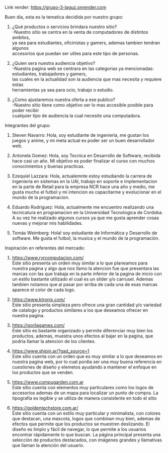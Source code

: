 Link render:
https://grupo-3-laguz.onrender.com

Buen dia, esta es la tematica decidida por nuestro grupo:

1. ¿Qué productos o servicios brindara nuestro sitio?  
-Nuestro sitio se centra en la venta de computadores de distintos ambitos,  
ya sea para estudiantes, oficinistas y gamers, ademas tambien tendran algunos  
accesorios que puedan ser utiles para este tipo de personas.

2. ¿Quien sera nuestra audiencia objetivo?  
-Nuestra pagina web se centrara en las categorias ya mencionadas: estudiantes, trabajadores y gamers,  
las cuales en la actualidad son la audiencia que mas necesita y requiere estas  
herramientas ya sea para ocio, trabajo o estudio.

3. ¿Como ajustaremos nuestra oferta a ese publico?  
-Nuestro sitio tiene como objetivo ser lo mas accesible posible para poder recibir  
cualquier tipo de audiencia la cual necesite una computadora.

Integrantes del grupo:

1. Steven Navarro: Hola, soy estudiante de ingenieria, me gustan los juegos y anime, y mi meta actual es poder
ser un buen desarrollador web.

2. Antonela Gomez: Hola, soy Tecnica en Desarrollo de Software, recibida hace casi un año. Mi objetivo es poder finalizar el curso con muchos conocimientos y buenas practicas.

3. Ezequiel Lazzara: Hola, actualemnte estoy estudiando la carrera de ingenieria en sistemas en la UAI, trabajo en soporte e implementacion en la parte de Retail para la empresa NCR hace una año y medio, me gusta mucho el futbol y mi intencion es capacitarme y evolucionar en el mundo de la programacion.

4. Eduardo Rodriguez: Hola, actualmente me encuentro realizando una tecnicatura en programacion en la Universidad Tecnologica de Cordoba. A su vez he realizado algunos cursos ya que me gusta aprender cosas nuevas y mejorar mis habilidades.

5. Tomás Weimberg: Hola! soy estudiante de Informática y Desarrollo de software. Me gusta el futbol, la musica y el mundo de la programación.

Inspiración en referentes del mercado:  
1. https://www.ryrcomputacion.com/  
Este sitio presenta un orden muy similar a lo que planeamos para nuestra pagina y algo que nos llamo la  atencion fue que presentara las marcas con las que trabaja en la parte inferior de la pagina de inicio con un estilo bastante utilizado el cual es un slider y/o carrusel. Ademas tambien notamos que al pasar por arriba de cada una de esas marcas aparece el color de cada logo. 

2. https://www.ktronix.com/  
Este sitio presenta simpleza pero ofrece una gran cantidad y/o variedad de catalogo y productos similares a los que deseamos ofrecer en nuestra pagina.  

3. https://gorilagames.com/  
Este sitio es bastante organizado y permite diferenciar muy bien los productos, ademas, muestra unos efectos al bajar en la pagina, que podria llamar la atencion de los clientes.  

4. https://www.shipin.ar/?gad_source=1  
Este sitio cuenta con un orden que es muy similar a lo que deseamos en nuestra pagina web, por lo cual pordia ser una muy buena referencia en cuestiones de diseño y elemetos ayudando a mantener el enfoque en los productos que se venden.  

5. https://www.compugarden.com.ar  
Este sitio cuenta con elementos muy particulares como los logos de accesorios ademas de un mapa para localizar un punto de compra. La tipografía es legible y se utiliza de manera consistente en todo el sitio

6. https://goldentechstore.com.ar/  
Este sitio cuenta con un estilo muy particular y minimalista, con colores que destacan, una mascota, logos que combinan muy bien, ademas de efectos que permite que los productos se muestren deslizando. El diseño es limpio y fácil de navegar, lo que permite a los usuarios encontrar rápidamente lo que buscan. La página principal presenta una selección de productos destacados, con imágenes grandes y llamativas que llaman la atención del usuario.
